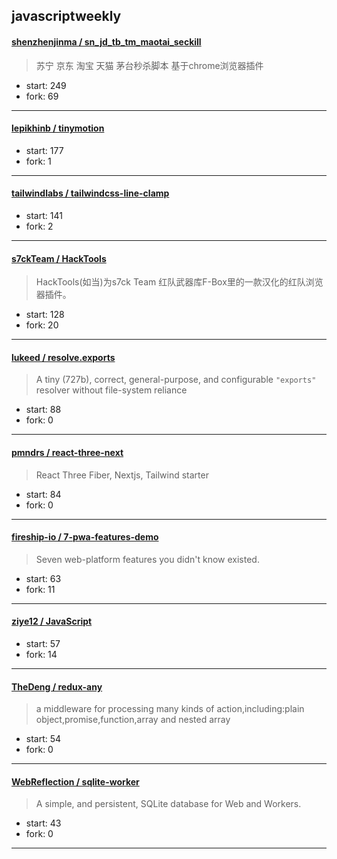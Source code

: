 ## javascriptweekly

#### [shenzhenjinma / sn_jd_tb_tm_maotai_seckill](https://github.com/shenzhenjinma/sn_jd_tb_tm_maotai_seckill)

> 苏宁 京东 淘宝 天猫 茅台秒杀脚本 基于chrome浏览器插件

+ start: 249
+ fork: 69

----


#### [lepikhinb / tinymotion](https://github.com/lepikhinb/tinymotion)

> 

+ start: 177
+ fork: 1

----


#### [tailwindlabs / tailwindcss-line-clamp](https://github.com/tailwindlabs/tailwindcss-line-clamp)

> 

+ start: 141
+ fork: 2

----


#### [s7ckTeam / HackTools](https://github.com/s7ckTeam/HackTools)

> HackTools(如当)为s7ck Team 红队武器库F-Box里的一款汉化的红队浏览器插件。

+ start: 128
+ fork: 20

----


#### [lukeed / resolve.exports](https://github.com/lukeed/resolve.exports)

> A tiny (727b), correct, general-purpose, and configurable `"exports"` resolver without file-system reliance

+ start: 88
+ fork: 0

----


#### [pmndrs / react-three-next](https://github.com/pmndrs/react-three-next)

> React Three Fiber, Nextjs, Tailwind starter

+ start: 84
+ fork: 0

----


#### [fireship-io / 7-pwa-features-demo](https://github.com/fireship-io/7-pwa-features-demo)

> Seven web-platform features you didn't know existed.

+ start: 63
+ fork: 11

----


#### [ziye12 / JavaScript](https://github.com/ziye12/JavaScript)

> 

+ start: 57
+ fork: 14

----


#### [TheDeng / redux-any](https://github.com/TheDeng/redux-any)

> a middleware for processing many kinds of action,including:plain object,promise,function,array and nested array

+ start: 54
+ fork: 0

----


#### [WebReflection / sqlite-worker](https://github.com/WebReflection/sqlite-worker)

> A simple, and persistent, SQLite database for Web and Workers.

+ start: 43
+ fork: 0

----


